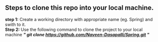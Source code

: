 **Steps to clone this repo into your local machine.**
-------------------------------------------------
**step 1:** Create a working directory with appropriate name (eg. Spring) and swith to it. <br>
**Step 2:** Use the following command to clone the project to your local machine
_**" git clone https://github.com/Naveen-Dasapalli/Spring.git "**_
